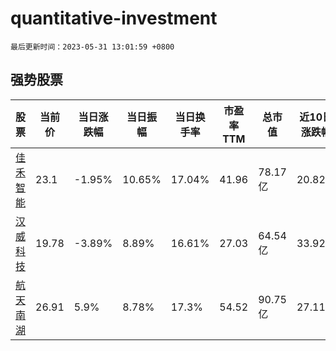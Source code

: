 # quantitative-investment

`最后更新时间：2023-05-31 13:01:59 +0800`

## 强势股票

|股票|当前价|当日涨跌幅|当日振幅|当日换手率|市盈率TTM|总市值|近10日涨跌幅|
|----|----|----|----|----|----|----|----|
|[佳禾智能](https://xueqiu.com/S/SZ300793)|23.1|-1.95%|10.65%|17.04%|41.96|78.17亿|20.82%|
|[汉威科技](https://xueqiu.com/S/SZ300007)|19.78|-3.89%|8.89%|16.61%|27.03|64.54亿|33.92%|
|[航天南湖](https://xueqiu.com/S/SH688552)|26.91|5.9%|8.78%|17.3%|54.52|90.75亿|27.11%|
